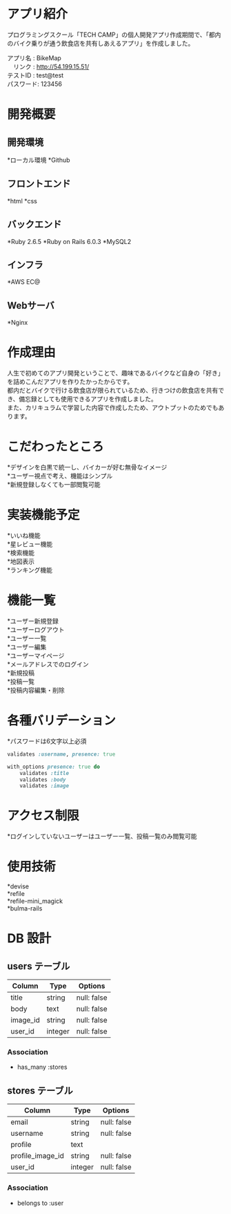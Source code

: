 # アプリ紹介

プログラミングスクール「TECH CAMP」の個人開発アプリ作成期間で、「都内のバイク乗りが通う飲食店を共有しあえるアプリ」を作成しました。<br>

アプリ名 : BikeMap<br>
　リンク : http://54.199.15.51/<br>
テストID : test@test<br>
パスワード: 123456<br>

# 開発概要
## 開発環境
*ローカル環境
*Github

## フロントエンド
*html
*css

## バックエンド
*Ruby 2.6.5
*Ruby on Rails 6.0.3
*MySQL2

## インフラ
*AWS EC@

## Webサーバ
*Nginx

# 作成理由

人生で初めてのアプリ開発ということで、趣味であるバイクなど自身の「好き」を詰めこんだアプリを作りたかったからです。<br>
都内だとバイクで行ける飲食店が限られているため、行きつけの飲食店を共有でき、備忘録としても使用できるアプリを作成しました。<br>
また、カリキュラムで学習した内容で作成したため、アウトプットのためでもあります。<br>

# こだわったところ

*デザインを白黒で統一し、バイカーが好む無骨なイメージ<br>
*ユーザー視点で考え、機能はシンプル<br>
*新規登録しなくても一部閲覧可能<br>

# 実装機能予定

*いいね機能<br>
*星レビュー機能<br>
*検索機能<br>
*地図表示<br>
*ランキング機能<br>

# 機能一覧

*ユーザー新規登録<br>
*ユーザーログアウト<br>
*ユーザー一覧<br>
*ユーザー編集<br>
*ユーザーマイページ<br>
*メールアドレスでのログイン<br>
*新規投稿<br>
*投稿一覧<br>
*投稿内容編集・削除<br>

# 各種バリデーション

*パスワードは6文字以上必須

```ruby:user.rb
validates :username, presence: true
```

```ruby:store.rb
with_options presence: true do
    validates :title
    validates :body
    validates :image
```

# アクセス制限

*ログインしていないユーザーはユーザー一覧、投稿一覧のみ閲覧可能<br>

# 使用技術

*devise<br>
*refile<br>
*refile-mini_magick<br>
*bulma-rails<br>

# DB 設計

## users テーブル

| Column   | Type    | Options     |
| -------- | ------- | ----------- |
| title    | string  | null: false |
| body     | text    | null: false |
| image_id | string  | null: false |
| user_id  | integer | null: false |

### Association

- has_many :stores

## stores テーブル

| Column           | Type    | Options     |
| ---------------- | ------- | ----------- |
| email            | string  | null: false |
| username         | string  | null: false |
| profile          | text    |
| profile_image_id | string  | null: false |
| user_id          | integer | null: false |

### Association

- belongs to :user
